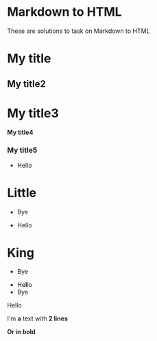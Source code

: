 # Markdown to HTML

These are solutions to task on Markdown to HTML

# My title
## My title2
# My title3
#### My title4
### My title5
- Hello
# Little
- Bye

* Hello
# King
* Bye

- He**l**lo
- Bye

Hello

I'm **a** text
with __2 lines__

**Or in bold**
